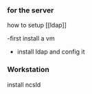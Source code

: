 ### for the server

how to setup [[ldap]]

-first install a vm
- install ldap and config it



### Workstation
install ncsld